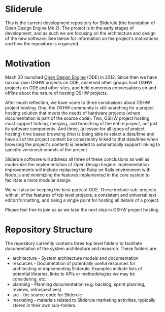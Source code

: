 # Sliderule
This is the current development repository for Sliderule (the foundation of Open Design Engine Mk 2).  The project is in the early stages of development, and as such we are focusing on the architecture and design of the new software.  See below for information on the project's motivations and how the repository is organized.

# Motivation
Mach 30 launched [Open Design Engine](https://opendesignengine.net) (ODE) in 2012.  Since then we have run our own OSHW projects on ODE, observed other groups host OSHW projects on ODE and other sites, and held numerous conversations on and offline about the nature of hosting OSHW projects.  

After much reflection, we have come to three conclusions about OSHW project hosting.  One, the OSHW community is still searching for a project hosting solution that meets the needs of hardware projects (where documentation is part of the source code).  Two, OSHW project hosting must support forking, merging, and branching of the entire project, not just its software components.  And three, (a lesson for all types of project hosting) time based browsing (that is being able to select a date/time and have all of the project content be consistently linked to that date/time when browsing the project's content) is needed to automatically support linking to specific versions/commits of the project.

Sliderule software will address all three of these conclusions as well as modernize the implementation of Open Design Engine.  Implementation improvements will include replacing the Ruby on Rails environment with Node.js and minimizing the features implemented in the core system to facilitate a more modular design.  

We will also be keeping the best parts of ODE.  These include sub-projects with all of the features of top level projects, a consistent and universal text editor/formatting, and being a single point for hosting all details of a project.

Please feel free to join us as we take the next step in OSHW project hosting.


# Repository Structure
The repository currently contains three top level folders to facilitate documentation of the system architecture and research.  These folders are:
* architecture - System architecture models and documentation
* resources - Documetation of potentially useful resources for architecting or implementing Sliderule.  Examples include lists of potential libraries, links to APIs or methodologies we may be considering, etc.
* planning - Planning documentation (e.g. backlog, sprint planning, reviews, retrospectives)
* src - the source code for Sliderule
* marketing - materials related to Sliderule marketing activities, typically stored in their own sub-folders.
